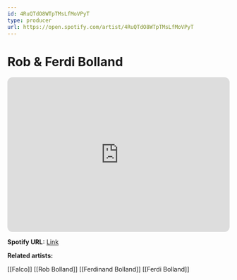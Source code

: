 ```yaml
---
id: 4RuQTdO8WTpTMsLfMoVPyT
type: producer
url: https://open.spotify.com/artist/4RuQTdO8WTpTMsLfMoVPyT
---
```

# Rob & Ferdi Bolland

<iframe style="border-radius:12px" src="https://open.spotify.com/embed/artist/4RuQTdO8WTpTMsLfMoVPyT" width="100%" height="352" frameBorder="0" allowfullscreen="" allow="autoplay; clipboard-write; encrypted-media; fullscreen; picture-in-picture" loading="lazy"></iframe>

**Spotify URL:** [Link](https://open.spotify.com/artist/4RuQTdO8WTpTMsLfMoVPyT)

**Related artists:**

[[Falco]]
[[Rob Bolland]]
[[Ferdinand Bolland]]
[[Ferdi Bolland]]

